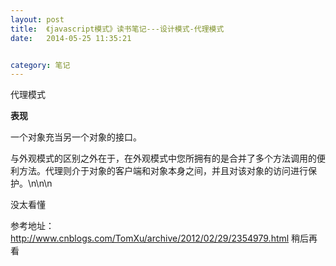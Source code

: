 ```yaml
---
layout: post
title:  《javascript模式》读书笔记---设计模式-代理模式
date:   2014-05-25 11:35:21


category: 笔记
---
```


代理模式

**表现**

一个对象充当另一个对象的接口。

与外观模式的区别之外在于，在外观模式中您所拥有的是合并了多个方法调用的便利方法。代理则介于对象的客户端和对象本身之间，并且对该对象的访问进行保护。\n\n\n


没太看懂

参考地址：
http://www.cnblogs.com/TomXu/archive/2012/02/29/2354979.html
稍后再看


